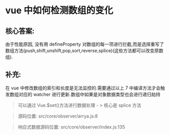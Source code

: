 # vue 中如何检测数组的变化

## 核心答案:

由于性能原因, 没有用 defineProperty 对数组的每一项进行拦截,而是选择重写了数组方法(push,shift,unshift,pop,sort,reverse,splice)(这些方法都可以改变原数组).

## 补充:

在 vue 中修改数组的索引和长度是无法监控的.需要通过以上 7 中编译方法才会触发数组对应的 watcher 进行更新.数组中如果是对象数据类型也会进行递归劫持

> 可以通过 Vue.$set()方法进行数据处理 - > 核心是 splice 方法

> 源码位置: src/core/observer/arrya.js:8

> 响应式数据源码位置: src/core/observer/index.js:135
